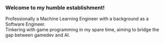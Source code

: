 ### Welcome to my humble establishment!

Professionally a Machine Learning Engineer with a background as a Software Engineer. <br>
Tinkering with game programming in my spare time, aiming to bridge the gap between gamedev and AI. <br>
<!--
"I don't know who you are. 
I don't know what you want. 
If you're seeking digital riches or chaos, I can assure you, I don't hold vast wealth, but what I do possess is a highly specialized array of skills. 
Skills I've cultivated over an extensive career in computer science, machine learning, and game programming. 
These are skills that make me a formidable adversary for individuals like you in the digital realm. 
If you release your hold on the virtual world now, that'll be the end of it. 
I won't hunt you down; I won't initiate a pursuit. 
However, should you choose to persist, rest assured that I will track you, I will locate you, and I will ensure the termination of your digital endeavors."

"I don't know who you are. 
I don't know what you want. 
If you are looking for a niche skill I can tell you I don't have it, but what I do have are a very particular set of skills. 
Skills I have acquired over a very long career. 
Skills that make me a nightmare for people like you. 
If you let my daughter go now that'll be the end of it. 
I will not look for you, I will not pursue you, but if you don't, I will look for you, I will find you and I will kill you."
-->



